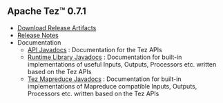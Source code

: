 <!--
   Licensed to the Apache Software Foundation (ASF) under one or more
   contributor license agreements.  See the NOTICE file distributed with
   this work for additional information regarding copyright ownership.
   The ASF licenses this file to You under the Apache License, Version 2.0
   (the "License"); you may not use this file except in compliance with
   the License.  You may obtain a copy of the License at

       http://www.apache.org/licenses/LICENSE-2.0

   Unless required by applicable law or agreed to in writing, software
   distributed under the License is distributed on an "AS IS" BASIS,
   WITHOUT WARRANTIES OR CONDITIONS OF ANY KIND, either express or implied.
   See the License for the specific language governing permissions and
   limitations under the License.
-->

<head><title>Apache Tez&trade; 0.7.1</title></head>

Apache Tez&trade; 0.7.1
----------------

- [Download Release Artifacts](http://www.apache.org/dyn/closer.lua/tez/0.7.1/)
- [Release Notes](0.7.1/release-notes.txt)
- Documentation
    - [API Javadocs](0.7.1/tez-api-javadocs/index.html) : Documentation for the Tez APIs
    - [Runtime Library Javadocs](0.7.1/tez-runtime-library-javadocs/index.html) : Documentation for built-in implementations of useful Inputs, Outputs, Processors etc. written based on the Tez APIs 
    - [Tez Mapreduce Javadocs](0.7.1/tez-mapreduce-javadocs/index.html) : Documentation for built-in implementations of Mapreduce compatible Inputs, Outputs, Processors etc. written based on the Tez APIs 

